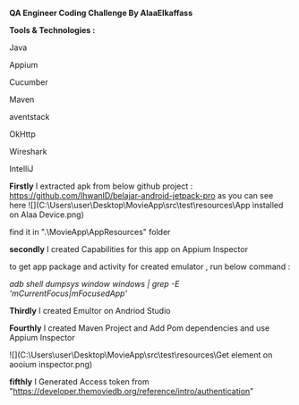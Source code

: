 **QA Engineer Coding Challenge By AlaaElkaffass**

**Tools & Technologies :**

Java

Appium

Cucumber

Maven

aventstack

OkHttp

Wireshark

IntelliJ


**Firstly** I extracted apk from below github project :
https://github.com/IhwanID/belajar-android-jetpack-pro as you can see here 
![](C:\Users\user\Desktop\MovieApp\src\test\resources\App installed on Alaa Device.png)

find it in ".\MovieApp\AppResources" folder 

**secondly** I created Capabilities for this app on Appium Inspector

to get app package and activity for created emulator , 
run below command :

_adb shell dumpsys window windows | grep -E 'mCurrentFocus|mFocusedApp'_

**Thirdly** I created Emultor on Andriod Studio

**Fourthly** I created Maven Project and Add Pom dependencies and use Appium Inspector 

![](C:\Users\user\Desktop\MovieApp\src\test\resources\Get element on aooium inspector.png)

**fifthly** I Generated Access token from "https://developer.themoviedb.org/reference/intro/authentication"
